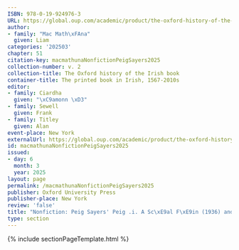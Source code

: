 ```yaml
---
ISBN: 978-0-19-924976-3
URL: https://global.oup.com/academic/product/the-oxford-history-of-the-irish-book-volume-ii-9780199249763?cc=ge&lang=3n#
author:
- family: "Mac Math\xFAna"
  given: Liam
categories: '202503'
chapter: 51
citation-key: macmathunaNonfictionPeigSayers2025
collection-number: v. 2
collection-title: The Oxford history of the Irish book
container-title: The printed book in Irish, 1567-2010s
editor:
- family: Ciardha
  given: "\xC9amonn \xD3"
- family: Sewell
  given: Frank
- family: Titley
  given: Alan
event-place: New York
externalUrl: https://global.oup.com/academic/product/the-oxford-history-of-the-irish-book-volume-ii-9780199249763?cc=ge&lang=3n#
id: macmathunaNonfictionPeigSayers2025
issued:
- day: 6
  month: 3
  year: 2025
layout: page
permalink: /macmathunaNonfictionPeigSayers2025
publisher: Oxford University Press
publisher-place: New York
review: 'false'
title: "Nonfiction: Peig Sayers' Peig .i. A Sc\xE9al F\xE9in (1936) and its Reception"
type: section
---
```

{% include sectionPageTemplate.html %}
